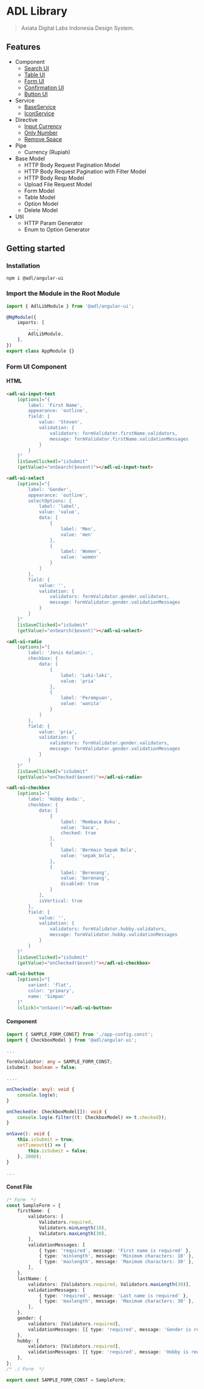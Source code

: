 # ADL Library

> Axiata Digital Labs Indonesia Design System.

## Features

- Component
  - [Search UI](https://github.com/abudygold/Angular-UI?tab=readme-ov-file#search-ui-component)
  - [Table UI](https://github.com/abudygold/Angular-UI/blob/main/README-TABLE.md)
  - [Form UI](https://github.com/abudygold/Angular-UI/blob/main/README-FORM.md)
  - [Confirmation UI](https://github.com/abudygold/Angular-UI/blob/main/README-CONFIRMATION.md)
  - [Button UI](https://github.com/abudygold/Angular-UI?tab=readme-ov-file#button-ui-component)
- Service
  - [BaseService](https://github.com/abudygold/Angular-UI/blob/main/README-SERVICE.md#base-service)
  - [IconService](https://github.com/abudygold/Angular-UI/blob/main/README-SERVICE.md#icon-service)
- Directive
  - [Input Currency](https://github.com/abudygold/Angular-UI/blob/main/README-DIRECTIVE.md#input-currency)
  - [Only Number](https://github.com/abudygold/Angular-UI/blob/main/README-DIRECTIVE.md#only-number)
  - [Remove Space](https://github.com/abudygold/Angular-UI/blob/main/README-DIRECTIVE.md#remove-space)
- Pipe
  - Currency (Rupiah)
- Base Model
  - HTTP Body Request Pagination Model
  - HTTP Body Request Pagination with Filter Model
  - HTTP Body Resp Model
  - Upload File Request Model
  - Form Model
  - Table Model
  - Option Model
  - Delete Model
- Util
  - HTTP Param Generator
  - Enum to Option Generator

## Getting started

### Installation

```shell
npm i @adl/angular-ui
```

### Import the Module in the Root Module

```typescript
import { AdlLibModule } from '@adl/angular-ui';

@NgModule({
	imports: [
		...,
		AdlLibModule,
	],
})
export class AppModule {}
```

### Form UI Component

#### HTML

```html
<adl-ui-input-text
	[options]="{
        label: 'First Name',
        appearance: 'outline',
        field: {
            value: 'Steven',
            validation: {
                validators: formValidator.firstName.validators,
                message: formValidator.firstName.validationMessages
            }
        }
    }"
	[isSaveClicked]="isSubmit"
	(getValue)="onSearch($event)"></adl-ui-input-text>

<adl-ui-select
	[options]="{
        label: 'Gender',
        appearance: 'outline',
        selectOptions: {
            label: 'label',
            value: 'value',
            data: [
                {
                    label: 'Men',
                    value: 'men'
                },
                {
                    label: 'Women',
                    value: 'women'
                }
            ]
        },
        field: {
            value: '',
            validation: {
                validators: formValidator.gender.validators,
                message: formValidator.gender.validationMessages
            }
        }
    }"
	[isSaveClicked]="isSubmit"
	(getValue)="onSearch($event)"></adl-ui-select>

<adl-ui-radio
	[options]="{
        label: 'Jenis Kelamin:',
        checkbox: {
            data: [
                {
                    label: 'Laki-laki',
                    value: 'pria'
                },
                {
                    label: 'Perempuan',
                    value: 'wanita'
                }
            ]
        },
        field: {
            value: 'pria',
            validation: {
                validators: formValidator.gender.validators,
                message: formValidator.gender.validationMessages
            }
        }
    }"
	[isSaveClicked]="isSubmit"
	(getValue)="onChecked($event)"></adl-ui-radio>

<adl-ui-checkbox
	[options]="{
        label: 'Hobby Anda:',
        checkbox: {
            data: [
                {
                    label: 'Membaca Buku',
                    value: 'baca',
                    checked: true
                },
                {
                    label: 'Bermain Sepak Bola',
                    value: 'sepak_bola',
                },
                {
                    label: 'Berenang',
                    value: 'berenang',
                    disabled: true
                }
            ],
            isVertical: true
        },
        field: {
            value: '',
            validation: {
                validators: formValidator.hobby.validators,
                message: formValidator.hobby.validationMessages
            }
        }
    }"
	[isSaveClicked]="isSubmit"
	(getValue)="onChecked($event)"></adl-ui-checkbox>

<adl-ui-button
	[options]="{
        variant: 'flat',
        color: 'primary',
        name: 'Simpan'
    }"
	(click)="onSave()"></adl-ui-button>
```

#### Component

```typescript
import { SAMPLE_FORM_CONST} from './app-config.const';
import { CheckboxModel } from '@adl/angular-ui';

...

formValidator: any = SAMPLE_FORM_CONST;
isSubmit: boolean = false;

....

onChecked(e: any): void {
    console.log(e);
}

onChecked(e: CheckboxModel[]): void {
    console.log(e.filter((t: CheckboxModel) => t.checked));
}

onSave(): void {
    this.isSubmit = true;
    setTimeout(() => {
        this.isSubmit = false;
    }, 2000);
}

...
```

#### Const File

```typescript
/* Form  */
const SampleForm = {
	firstName: {
		validators: [
			Validators.required,
			Validators.minLength(10),
			Validators.maxLength(30),
		],
		validationMessages: [
			{ type: 'required', message: 'First name is required' },
			{ type: 'minlength', message: 'Minimum characters: 10' },
			{ type: 'maxlength', message: 'Maximum characters: 30' },
		],
	},
	lastName: {
		validators: [Validators.required, Validators.maxLength(30)],
		validationMessages: [
			{ type: 'required', message: 'Last name is required' },
			{ type: 'maxlength', message: 'Maximum characters: 30' },
		],
	},
	gender: {
		validators: [Validators.required],
		validationMessages: [{ type: 'required', message: 'Gender is required' }],
	},
	hobby: {
		validators: [Validators.required],
		validationMessages: [{ type: 'required', message: 'Hobby is required' }],
	},
};
/* ./ Form  */

export const SAMPLE_FORM_CONST = SampleForm;
```
